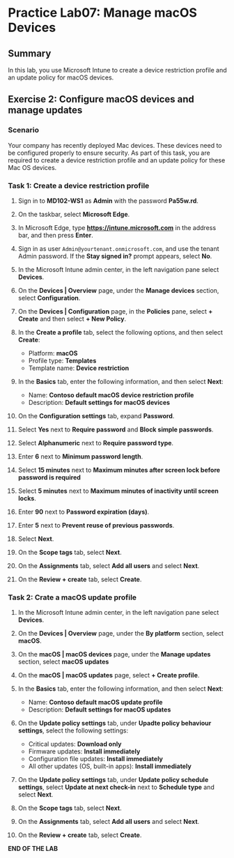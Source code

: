 # Practice Lab07: Manage macOS Devices

## Summary

In this lab, you use Microsoft Intune to create a device restriction profile and an update policy for macOS devices.

## Exercise 2: Configure macOS devices and manage updates

### Scenario

Your company has recently deployed Mac devices. These devices need to be configured properly to ensure security. As part of this task, you are required to create a device restriction profile and an update policy for these Mac OS devices.

### Task 1: Create a device restriction profile

1. Sign in to **MD102-WS1** as **Admin** with the password **Pa55w.rd**. 

1. On the taskbar, select **Microsoft Edge**.

1. In Microsoft Edge, type **https://intune.microsoft.com** in the  address bar, and then press **Enter**.

1. Sign in as user `Admin@yourtenant.onmicrosoft.com`, and use the tenant Admin password. If the **Stay signed in?** prompt appears, select **No**.

1. In the Microsoft Intune admin center, in the left navigation pane select **Devices**.

1. On the **Devices | Overview** page, under the **Manage devices** section, select **Configuration**.

1. On the **Devices | Configuration** page, in the **Policies** pane, select **+ Create** and then select **+ New Policy**.

1. In the **Create a profile** tab, select the following options, and then select **Create**:

   - Platform: **macOS**
   - Profile type: **Templates**
   - Template name: **Device restriction**

1. In the **Basics** tab, enter the following information, and then select **Next**:

   - Name: **Contoso default macOS device restriction profile**
   - Description: **Default settings for macOS devices** 

1. On the **Configuration settings** tab, expand **Password**.

1. Select **Yes** next to **Require password** and **Block simple passwords**.

1. Select **Alphanumeric** next to **Require password type**.

1. Enter **6** next to **Minimum password length**.

1. Select **15 minutes** next to **Maximum minutes after screen lock before password is required**

1. Select **5 minutes** next to **Maximum minutes of inactivity until screen locks**.

1. Enter **90** next to **Password expiration (days)**.

1. Enter **5** next to **Prevent reuse of previous passwords**.

1. Select **Next**.

1. On the **Scope tags** tab, select **Next**.

1. On the **Assignments** tab, select **Add all users** and select **Next**.

1. On the **Review + create** tab, select **Create**.

### Task 2: Crate a macOS update profile

1. In the Microsoft Intune admin center, in the left navigation pane select **Devices**.

1. On the **Devices | Overview** page, under the **By platform** section, select **macOS**.

1. On the **macOS | macOS devices** page, under the **Manage updates** section, select **macOS updates** 

1. On the **macOS | macOS updates** page, select **+ Create profile**.

1. In the **Basics** tab, enter the following information, and then select **Next**:

   - Name: **Contoso default macOS update profile**
   - Description: **Default settings for macOS updates**

1. On the **Update policy settings** tab, under **Upadte policy behaviour settings**, select the following settings:

   - Critical updates: **Download only**
   - Firmware updates: **Install immediately**
   - Configuration file updates: **Install immediately**
   - All other updates (OS, built-in apps): **Install immediately**

1. On the **Update policy settings** tab, under **Update policy schedule settings**, select **Update at next check-in** next to **Schedule type** and select **Next**.

1. On the **Scope tags** tab, select **Next**.

1. On the **Assignments** tab, select **Add all users** and select **Next**.

1. On the **Review + create** tab, select **Create**.

**END OF THE LAB**
